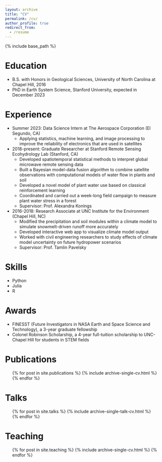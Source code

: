 ```yaml
---
layout: archive
title: "CV"
permalink: /cv/
author_profile: true
redirect_from:
  - /resume
---
```


{% include base_path %}

Education
======
* B.S. with Honors in Geological Sciences, University of North Carolina at Chapel Hill, 2016
* PhD in Earth System Science, Stanford University, expected in December 2023

Experience
======
* Summer 2023: Data Science Intern at The Aerospace Corporation (El Segundo, CA)
  * Applying statistics, machine learning, and image processing to improve the reliability of electronics that are used in satellites
* 2018-present: Graduate Researcher at Stanford Remote Sensing Ecohydrology Lab (Stanford, CA)
  * Developed spatiotemporal statistical methods to interpret global microwave remote sensing data
  * Built a Bayesian model-data fusion algorithm to combine satellite observations with computational models of water flow in plants and soil
  * Developed a novel model of plant water use based on classical reinforcement learning
  * Coordinated and carried out a week-long field campaign to measure plant water stress in a forest
  * Supervisor: Prof. Alexandra Konings
* 2016-2018: Research Associate at UNC Institute for the Environment (Chapel Hill, NC)
  * Modified the precipitation and soil modules within a climate model to simulate snowmelt-driven runoff more accurately
  * Developed interactive web app to visualize climate model output
  * Worked with civil engineering researchers to study effects of climate model uncertainty on future hydropower scenarios
  * Supervisor: Prof. Tamlin Pavelsky
  
Skills
======
* Python
* Julia
* R

Awards
======
* FINESST (Future Investigators in NASA Earth and Space Science and Technology), a 3-year graduate fellowship
* Colonel Robinson Scholarship, a 4-year full-tuition scholarship to UNC-Chapel Hill for students in STEM fields

Publications
======
  <ul>{% for post in site.publications %}
    {% include archive-single-cv.html %}
  {% endfor %}</ul>
  
Talks
======
  <ul>{% for post in site.talks %}
    {% include archive-single-talk-cv.html %}
  {% endfor %}</ul>
  
Teaching
======
  <ul>{% for post in site.teaching %}
    {% include archive-single-cv.html %}
  {% endfor %}</ul>
